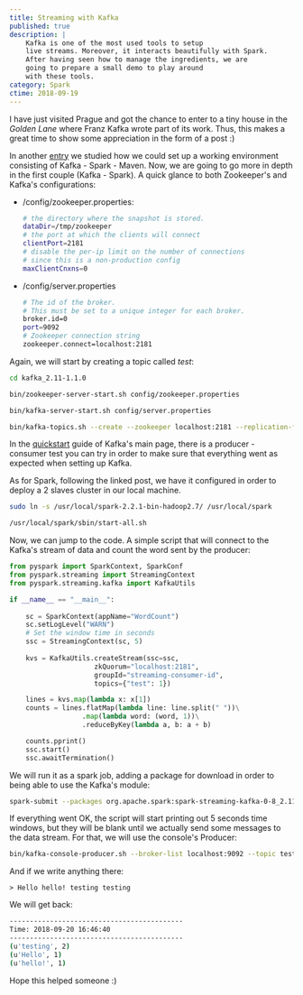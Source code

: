 ```yaml
---
title: Streaming with Kafka
published: true
description: |
    Kafka is one of the most used tools to setup
    live streams. Moreover, it interacts beautifully with Spark.
    After having seen how to manage the ingredients, we are
    going to prepare a small demo to play around
    with these tools.
category: Spark
ctime: 2018-09-19
---
```


I have just visited Prague and got the chance to enter to a tiny house in the *Golden Lane* where Franz Kafka wrote part of its work. Thus, this makes a great time to show some appreciation in the form of a post :)

In another [entry](https://pmbrull.dev/post/spark-playing-with-streams) we studied how we could set up a working environment consisting of Kafka - Spark - Maven. Now, we are going to go more in depth in the first couple (Kafka - Spark).  A quick glance to both Zookeeper's and Kafka's configurations:

* /config/zookeeper.properties:

  ```bash
  # the directory where the snapshot is stored.
  dataDir=/tmp/zookeeper
  # the port at which the clients will connect
  clientPort=2181
  # disable the per-ip limit on the number of connections
  # since this is a non-production config
  maxClientCnxns=0
  ```

* /config/server.properties

  ```bash
  # The id of the broker. 
  # This must be set to a unique integer for each broker.
  broker.id=0
  port=9092
  # Zookeeper connection string
  zookeeper.connect=localhost:2181
  ```

Again, we will start by creating a topic called *test*:

```bash
cd kafka_2.11-1.1.0

bin/zookeeper-server-start.sh config/zookeeper.properties

bin/kafka-server-start.sh config/server.properties

bin/kafka-topics.sh --create --zookeeper localhost:2181 --replication-factor 1 --partitions 1 --topic test
```

In the [quickstart](https://kafka.apache.org/quickstart) guide of Kafka's main page, there is a producer - consumer test you can try in order to make sure that everything went as expected when setting up Kafka. 

As for Spark, following the linked post, we have it configured in order to deploy a 2 slaves cluster in our local machine.

```bash
sudo ln -s /usr/local/spark-2.2.1-bin-hadoop2.7/ /usr/local/spark

/usr/local/spark/sbin/start-all.sh
```

Now, we can jump to the code. A simple script that will connect to the Kafka's stream of data and count the word sent by the producer:

```python
from pyspark import SparkContext, SparkConf
from pyspark.streaming import StreamingContext
from pyspark.streaming.kafka import KafkaUtils

if __name__ == "__main__":
  
    sc = SparkContext(appName="WordCount")
    sc.setLogLevel("WARN")
    # Set the window time in seconds
    ssc = StreamingContext(sc, 5)
    
    kvs = KafkaUtils.createStream(ssc=ssc,
                     zkQuorum="localhost:2181",
                     groupId="streaming-consumer-id",
                     topics={"test": 1}) 

    lines = kvs.map(lambda x: x[1])
    counts = lines.flatMap(lambda line: line.split(" "))\
                  .map(lambda word: (word, 1))\
                  .reduceByKey(lambda a, b: a + b)

    counts.pprint()
    ssc.start()
    ssc.awaitTermination()
```

We will run it as a spark job, adding a package for download in order to being able to use the Kafka's module:

```bash
spark-submit --packages org.apache.spark:spark-streaming-kafka-0-8_2.11:2.3.1 kafka-test.py
```

If everything went OK, the script will start printing out 5 seconds time windows, but they will be blank until we actually send some messages to the data stream. For that, we will use the console's Producer:

```bash
bin/kafka-console-producer.sh --broker-list localhost:9092 --topic test
```

And if we write anything there:

```
> Hello hello! testing testing
```

We will get back:

```bash
-------------------------------------------
Time: 2018-09-20 16:46:40
-------------------------------------------
(u'testing', 2)
(u'Hello', 1)
(u'hello!', 1)
```

Hope this helped someone :)
